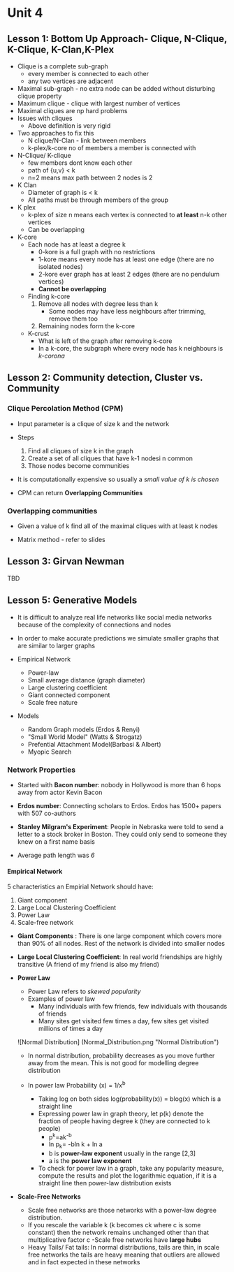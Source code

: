# Unit 4

## Lesson 1: Bottom Up Approach- Clique, N-Clique, K-Clique, K-Clan,K-Plex

- Clique is a complete sub-graph
    - every member is connected to each other
    - any two vertices are adjacent
- Maximal sub-graph - no extra node can be added without disturbing clique property
- Maximum clique - clique with largest number of vertices
- Maximal cliques are np hard problems
- Issues with cliques
    - Above definition is very rigid
- Two approaches to fix this
    - N clique/N-Clan - link between members
    - k-plex/k-core no of members a member is connected with
- N-Clique/ K-clique
    - few members dont know each other
    - path of {u,v} $\lt$ k
    - n=2 means max path between 2 nodes is 2
- K Clan
    - Diameter of graph is $\lt$ k
    - All paths must be through members of the group
- K plex
    - k-plex of size n means each vertex is connected to **at least** n-k other vertices
    - Can be overlapping
- K-core
    - Each node has at least a degree k
        - 0-kore is a full graph with no restrictions
        - 1-kore means every node has at least one edge (there are no isolated nodes)
        - 2-kore ever graph has at least 2 edges (there are no pendulum vertices)
        - **Cannot be overlapping**
    - Finding k-core
        1. Remove all nodes with degree less than k
            - Some nodes may have less neighbours after trimming,  remove them too
        2.  Remaining nodes form the k-core
    - K-crust 
        - What is left of the graph after removing k-core
        - In a k-core, the subgraph where every node has k neighbours is _k-corona_

## Lesson 2: Community detection, Cluster vs. Community

### Clique Percolation Method (CPM)

- Input parameter is a clique of size k and the network

- Steps
    1. Find all cliques of size k in the graph
    2. Create a set of all cliques that have k-1 nodesi n common
    3. Those nodes become communities
- It is computationally expensive so usually a _small value of k is chosen_

- CPM can return **Overlapping Communities**

### Overlapping communities

- Given a value of k find all of the maximal cliques with at least k nodes

- Matrix method - refer to slides

## Lesson 3: Girvan Newman

TBD


## Lesson 5: Generative Models

- It is difficult to analyze real life networks like social media networks because of the complexity of connections and nodes

- In order to make accurate predictions we simulate smaller graphs that are similar to larger graphs


- Empirical Network 
    - Power-law
    - Small average distance (graph diameter)
    - Large clustering coefficient
    - Giant connected component
    - Scale free nature
- Models
    - Random Graph models (Erdos & Renyi)
    - "Small World Model" (Watts & Strogatz)
    - Prefential Attachment Model(Barbasi & Albert)
    - Myopic Search

### Network Properties

- Started with **Bacon number**: nobody in Hollywood is more than 6 hops away from actor Kevin Bacon

- **Erdos number**: Connecting scholars to Erdos. Erdos has 1500+ papers with 507 co-authors

- **Stanley Milgram's Experiment**: People in Nebraska were told to send a letter to a stock broker in Boston. They could only send to someone they knew on a first name basis

- Average path length was _6_

#### Empirical Network

5 characteristics an Empirial Network should have:

1. Giant component
2. Large Local Clustering Coefficient
3. Power Law
4. Scale-free network

- **Giant Components** : There is one large component which covers more than 90% of all nodes. Rest of the network is divided into smaller nodes

- **Large Local Clustering Coefficient**: In real world friendships are highly transitive (A friend of my friend is also my friend)

- **Power Law**
    - Power Law refers to _skewed popularity_
    - Examples of power law
        - Many individuals with few friends, few individuals with thousands of friends
        - Many sites get visited few times a day, few sites get visited millions of times a day

    ![Normal Distribution] (Normal_Distribution.png "Normal Distribution")

    - In normal distribution, probability decreases as you move further away from the mean. This is not good for modelling degree distribution

    - In power law Probability (x) = 1/x<sup>b</sup>

        - Taking log on both sides log(probability(x)) = blog(x) which is a straight line
        - Expressing power law in graph theory, let p(k) denote the fraction of people having degree k (they are connected to k people)
            - p<sup>k</sup>=ak<sup>-b</sub>
            - ln p<sub>k</sub>= -bln k + ln a
            - b is **power-law exponent** usually in the range [2,3]
            - a is the **power law exponent**
        - To check for power law in a graph, take any popularity measure, compute the results and plot the logarithmic equation, if it is a straight line then power-law distribution exists

- **Scale-Free Networks**
    - Scale free networks are those networks with a power-law degree distribution.
    - If you rescale the variable k (k becomes ck where c is some constant) then the network remains unchanged other than that multiplicative factor c
    -Scale free networks have **large hubs**
    - Heavy Tails/ Fat tails: In normal distributions, tails are thin, in scale free networks the tails are heavy meaning that outliers are allowed and in fact expected in these networks









